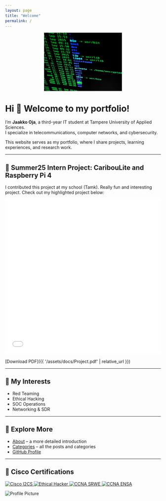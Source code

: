```yaml
---
layout: page
title: "Welcome"
permalink: /
---
```

<img src="/assets/img/favicons/pexels-pixabay-207580.jpg" alt="Banneri" style="width: 50%; height: auto; display: block; margin: 0 auto;">

# Hi 👋 Welcome to my portfolio!

I’m **Jaakko Oja**, a third-year IT student at Tampere University of Applied Sciences.  
I specialize in telecommunications, computer networks, and cybersecurity.  

This website serves as my portfolio, where I share projects, learning experiences, and research work.

---

## 🌟 Summer25 Intern Project: CaribouLite and Raspberry Pi 4

I contributed this project at my school (Tamk). Really fun and interesting project.
Check out my highlighted project below:

<iframe src="{{ '/assets/docs/Project.pdf' | relative_url }}" width="100%" height="500px" style="border:none;"></iframe>

[Download PDF]({{ '/assets/docs/Project.pdf' | relative_url }})

---

## 🔑 My Interests
- Red Teaming  
- Ethical Hacking  
- SOC Operations  
- Networking & SDR  

---

## 📌 Explore More
- [About](/about/) – a more detailed introduction  
- [Categories](/categories/) – all the posts and categories  
- [GitHub Profile](https://github.com/JohnnyMaelstrm)  

---
## 🏅 Cisco Certifications

  <!-- I2CS -->
  <a href="https://www.credly.com/badges/d029163a-b59e-4365-a18f-705467e7e885/public_url" target="_blank">
    <img src="https://images.credly.com/images/af8c6b4e-fc31-47c4-8dcb-eb7a2065dc5b/I2CS__1_.png"
         alt="Cisco I2CS" width="130" />
  </a>

  <!-- Badge 2 -->
  <a href="https://www.credly.com/badges/fc86f74b-c531-45a6-8427-c29a8678e753/public_url" target="_blank">
    <img src="https://images.credly.com/images/242902b5-f527-42ad-865e-977c9e1b5b58/image.png"
         alt="Ethical Hacker" width="130" />
  </a>

  <!-- CCNA SRWE -->
  <a href="https://www.credly.com/badges/27a5850d-bcf2-4937-9eb2-c5dbaef30fe1/public_url" target="_blank">
    <img src="https://images.credly.com/images/f4ccdba9-dd65-4349-baad-8f05df116443/CCNASRWE__1_.png"
         alt="CCNA SRWE" width="130" />
  </a>

  <!-- CCNA ENSA -->
  <a href="https://www.credly.com/badges/624b96dd-cfe1-4605-a6a3-0b544c928757/public_url" target="_blank">
    <img src="https://images.credly.com/images/0a6d331e-8abf-4272-a949-33f754569a76/CCNAENSA__1_.png"
         alt="CCNA ENSA" width="130" />
  </a>





<p align="left">
  <img src="{{ '/assets/img/favicons/web-app-manifest-512x512.png' | relative_url }}" alt="Profile Picture" width="200">
</p>
